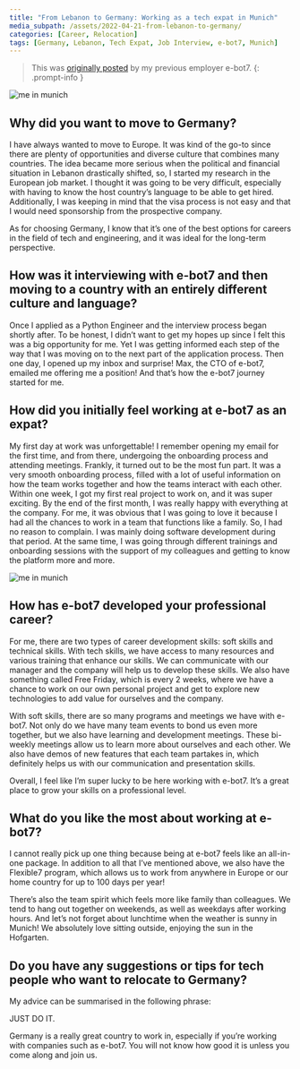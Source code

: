 ```yaml
---
title: "From Lebanon to Germany: Working as a tech expat in Munich"
media_subpath: /assets/2022-04-21-from-lebanon-to-germany/
categories: [Career, Relocation]
tags: [Germany, Lebanon, Tech Expat, Job Interview, e-bot7, Munich]
---
```


> This was [originally posted](https://web.archive.org/web/20220421085635/https://e-bot7.com/insider/from-lebanon-to-germany-working-as-a-tech-expat-in-munich/) by my previous employer e-bot7.
{: .prompt-info }

![me in munich](img/hasan-munich.jpg)
## Why did you want to move to Germany?

I have always wanted to move to Europe. It was kind of the go-to since there are plenty of opportunities and diverse culture that combines many countries. The idea became more serious when the political and financial situation in Lebanon drastically shifted, so, I started my research in the European job market. I thought it was going to be very difficult, especially with having to know the host country’s language to be able to get hired. Additionally, I was keeping in mind that the visa process is not easy and that I would need sponsorship from the prospective company. 

As for choosing Germany, I know that it’s one of the best options for careers in the field of tech and engineering, and it was ideal for the long-term perspective. 

## How was it interviewing with e-bot7 and then moving to a country with an entirely different culture and language?

Once I applied as a Python Engineer and the interview process began shortly after. To be honest, I didn’t want to get my hopes up since I felt this was a big opportunity for me. Yet I was getting informed each step of the way that I was moving on to the next part of the application process. Then one day, I opened up my inbox and surprise! Max, the CTO of e-bot7, emailed me offering me a position! And that’s how the e-bot7 journey started for me. 

## How did you initially feel working at e-bot7 as an expat?

My first day at work was unforgettable! I remember opening my email for the first time, and from there, undergoing the onboarding process and attending meetings. Frankly, it turned out to be the most fun part. It was a very smooth onboarding process, filled with a lot of useful information on how the team works together and how the teams interact with each other. Within one week, I got my first real project to work on, and it was super exciting. By the end of the first month, I was really happy with everything at the company. For me, it was obvious that I was going to love it because I had all the chances to work in a team that functions like a family. So, I had no reason to complain. I was mainly doing software development during that period. At the same time, I was going through different trainings and onboarding sessions with the support of my colleagues and getting to know the platform more and more.

![me in munich](img/hasan-beirut.jpg)

## How has e-bot7 developed your professional career?

For me, there are two types of career development skills: soft skills and technical skills. With tech skills, we have access to many resources and various training that enhance our skills. We can communicate with our manager and the company will help us to develop these skills. We also have something called Free Friday, which is every 2 weeks, where we have a chance to work on our own personal project and get to explore new technologies to add value for ourselves and the company. 

With soft skills, there are so many programs and meetings we have with e-bot7. Not only do we have many team events to bond us even more together, but we also have learning and development meetings. These bi-weekly meetings allow us to learn more about ourselves and each other. We also have demos of new features that each team partakes in, which definitely helps us with our communication and presentation skills. 

Overall, I feel like I’m super lucky to be here working with e-bot7. It’s a great place to grow your skills on a professional level. 

## What do you like the most about working at e-bot7?

I cannot really pick up one thing because being at e-bot7 feels like an all-in-one package. In addition to all that I’ve mentioned above, we also have the Flexible7 program, which allows us to work from anywhere in Europe or our home country for up to 100 days per year! 

There’s also the team spirit which feels more like family than colleagues. We tend to hang out together on weekends, as well as weekdays after working hours. And let’s not forget about lunchtime when the weather is sunny in Munich! We absolutely love sitting outside, enjoying the sun in the Hofgarten. 

## Do you have any suggestions or tips for tech people who want to relocate to Germany?

My advice can be summarised in the following phrase:

JUST DO IT. 

Germany is a really great country to work in, especially if you’re working with companies such as e-bot7. You will not know how good it is unless you come along and join us.
